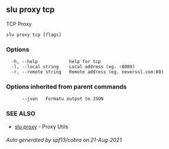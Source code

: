 ## slu proxy tcp

TCP Proxy

```
slu proxy tcp [flags]
```

### Options

```
  -h, --help            help for tcp
  -l, --local string    Local address (eg. :8000)
  -r, --remote string   Remote address (eg. neverssl.com:80)
```

### Options inherited from parent commands

```
      --json   Formatu output to JSON
```

### SEE ALSO

* [slu proxy](slu_proxy.md)	 - Proxy Utils

###### Auto generated by spf13/cobra on 21-Aug-2021
